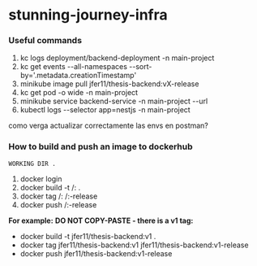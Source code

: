 # stunning-journey-infra

### Useful commands
1. kc logs deployment/backend-deployment -n main-project
2. kc get events --all-namespaces  --sort-by='.metadata.creationTimestamp'
4. minikube image pull jfer11/thesis-backend:vX-release
5. kc get pod -o wide -n main-project
6. minikube service backend-service -n main-project --url
7. kubectl logs --selector app=nestjs -n main-project

como verga actualizar correctamente las envs en postman?

### How to build and push an image to dockerhub
`WORKING DIR .`
1. docker login
2. docker build -t <your-docker-hub-id>/<image-name>:<new-version> .
3. docker tag <your-docker-hub-id>/<image-name>:<new-version> <your-docker-hub-id>/<image-name>:<new-version>-release
4. docker push <your-docker-hub-id>/<image-name>:<new-version>-release

**For example:**
**DO NOT COPY-PASTE - there is a v1 tag:**
- docker build -t jfer11/thesis-backend:v1 .
- docker tag jfer11/thesis-backend:v1 jfer11/thesis-backend:v1-release
- docker push jfer11/thesis-backend:v1-release
